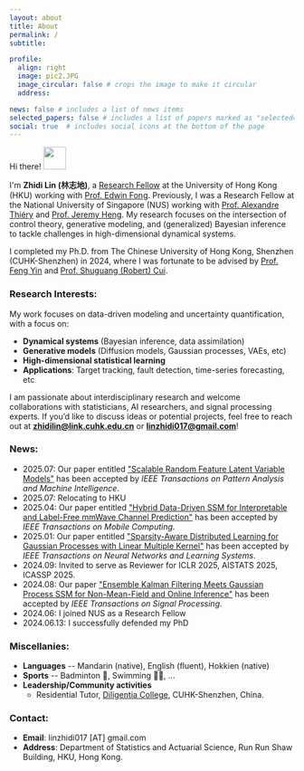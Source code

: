 ```yaml
---
layout: about
title: About
permalink: /
subtitle:

profile:
  align: right
  image: pic2.JPG
  image_circular: false # crops the image to make it circular
  address:

news: false # includes a list of news items
selected_papers: false # includes a list of papers marked as "selected={true}"
social: true  # includes social icons at the bottom of the page
---
```


Hi there! <img src="https://media.giphy.com/media/hvRJCLFzcasrR4ia7z/giphy.gif" width="40px"> 

I'm **Zhidi Lin (林志地)**, a [Research Fellow](<https://saasweb.hku.hk/staff/zhidilin/>) at the University of Hong Kong (HKU) working with [Prof. Edwin Fong](https://saasweb.hku.hk/staff/chefong/). Previously, I was a Research Fellow at the National University of Singapore (NUS) working with [Prof. Alexandre Thiéry](https://alexxthiery.github.io/) and [Prof. Jeremy Heng](https://sites.google.com/view/jeremyheng/). My research focuses on the intersection of control theory, generative modeling, and (generalized) Bayesian inference to tackle challenges in high-dimensional dynamical systems.

I completed my Ph.D. from The Chinese University of Hong Kong, Shenzhen (CUHK-Shenzhen) in 2024, where I was fortunate to be advised by [Prof. Feng Yin](https://blsp-group.github.io/) and [Prof. Shuguang (Robert) Cui](https://scholar.google.com/citations?user=1o_qvR0AAAAJ&hl=en&oi=ao). 

### Research Interests:  
My work focuses on data-driven modeling and uncertainty quantification, with a focus on: 
- **Dynamical systems** (Bayesian inference, data assimilation)  
- **Generative models** (Diffusion models, Gaussian processes, VAEs, etc)  
- **High-dimensional statistical learning** 
- **Applications**: Target tracking, fault detection, time-series forecasting, etc

I am passionate about interdisciplinary research and welcome collaborations with statisticians, AI researchers, and signal processing experts. If you’d like to discuss ideas or potential projects, feel free to reach out at **<a href="mailto:zhidilin@link.cuhk.edu.cn">zhidilin@link.cuhk.edu.cn</a>** or **<a href="mailto:linzhidi017@gmail.com">linzhidi017@gmail.com</a>**! 

### News:
- 2025.07: Our paper entitled ["Scalable Random Feature Latent Variable Models"](https://arxiv.org/abs/2410.17700) has been accepted by _IEEE Transactions on Pattern Analysis and Machine Intelligence_.
- 2025.07: Relocating to HKU
- 2025.04: Our paper entitled ["Hybrid Data-Driven SSM for Interpretable and Label-Free mmWave Channel Prediction"](https://arxiv.org/abs/2411.11576) has been accepted by _IEEE Transactions on Mobile Computing_.
- 2025.01: Our paper entitled ["Sparsity-Aware Distributed Learning for Gaussian Processes with Linear Multiple Kernel"](https://ieeexplore.ieee.org/abstract/document/10856719) has been accepted by _IEEE Transactions on Neural Networks and Learning Systems_.
- 2024.09: Invited to serve as Reviewer for ICLR 2025, AISTATS 2025, ICASSP 2025.
- 2024.08: Our paper ["Ensemble Kalman Filtering Meets Gaussian Process SSM for Non-Mean-Field and Online Inference"](https://doi.org/10.1109/TSP.2024.3448291) has been accepted by _IEEE Transactions on Signal Processing_.
- 2024.06: I joined NUS as a Research Fellow
- 2024.06.13: I successfully defended my PhD

  

### Miscellanies:
- <b>Languages</b> -- Mandarin (native), English (fluent), Hokkien (native)  
- <b>Sports</b> -- Badminton 🏸, Swimming 🏊‍♂️, ... 
- <b>Leadership/Community activities</b>  
  * Residential Tutor, [Diligentia College](https://diligentia.cuhk.edu.cn/en/teacher-search?keywords=&alphabet=All&category=All&academic=All&class_type=All&tag=All&floor=All&page=2), CUHK-Shenzhen, China.


### Contact:
- **Email**: linzhidi017 [AT] gmail.com
- **Address**: Department of Statistics and Actuarial Science, Run Run Shaw Building, HKU, Hong Kong.

<script type='text/javascript' id='clustrmaps' src='//cdn.clustrmaps.com/map_v2.js?cl=ffffff&w=500&t=tt&d=vH8fQRnhHz5RJKfd1EBio7_0GPYts_KeV8P-I3keHSY'></script>

